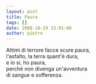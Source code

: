 ```yaml
---
layout: post
title: Paura
tags: []
date: 2008-10-29 23:01:00
author: pietro
---
```

Attimi di terrore facce scure paura,<br/>l'asfalto, la terra quant'è dura,<br/>e io si, ho paura,<br/>perché non divenga un'avventura<br/>di sangue e sofferenza.
